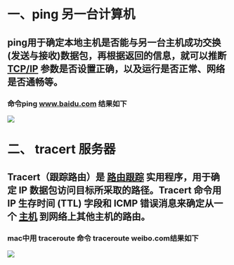 # 一、ping 另一台计算机
## ping用于确定本地主机是否能与另一台主机成功交换(发送与接收)数据包，再根据返回的信息，就可以推断 [TCP/IP](https://baike.baidu.com/item/TCP%2FIP/214077) 参数是否设置正确，以及运行是否正常、网络是否通畅等。
### 命令ping  www.baidu.com 结果如下
![](2017302580219-%E9%83%AD%E5%AE%87%E8%88%AA/ping.png)


# 二、 tracert 服务器
## Tracert（跟踪路由）是 [路由跟踪](https://baike.baidu.com/item/%E8%B7%AF%E7%94%B1%E8%B7%9F%E8%B8%AA/8935428) 实用程序，用于确定 IP 数据包访问目标所采取的路径。Tracert 命令用 IP 生存时间 (TTL) 字段和 ICMP 错误消息来确定从一个 [主机](https://baike.baidu.com/item/%E4%B8%BB%E6%9C%BA/455151) 到网络上其他主机的路由。
### mac中用  traceroute  命令 traceroute weibo.com结果如下
![](2017302580219-%E9%83%AD%E5%AE%87%E8%88%AA/tracert.png)


